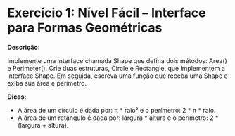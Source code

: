 # Exercício 1: Nível Fácil – Interface para Formas Geométricas

**Descrição:**

Implemente uma interface chamada Shape que defina dois métodos: Area() e Perimeter(). Crie duas estruturas, Circle e Rectangle, que implementem a interface Shape. Em seguida, escreva uma função que receba uma Shape e exiba sua área e perímetro.

**Dicas:**
* A área de um círculo é dada por: π * raio² e o perímetro: 2 * π * raio.
* A área de um retângulo é dada por: largura * altura e o perímetro: 2 * (largura + altura).